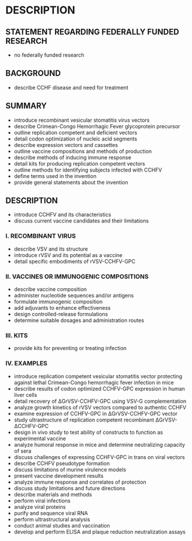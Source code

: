 # DESCRIPTION

## STATEMENT REGARDING FEDERALLY FUNDED RESEARCH

- no federally funded research

## BACKGROUND

- describe CCHF disease and need for treatment

## SUMMARY

- introduce recombinant vesicular stomatitis virus vectors
- describe Crimean-Congo Hemorrhagic Fever glycoprotein precursor
- outline replication competent and deficient vectors
- detail codon optimization of nucleic acid segments
- describe expression vectors and cassettes
- outline vaccine compositions and methods of production
- describe methods of inducing immune response
- detail kits for producing replication competent vectors
- outline methods for identifying subjects infected with CCHFV
- define terms used in the invention
- provide general statements about the invention

## DESCRIPTION

- introduce CCHFV and its characteristics
- discuss current vaccine candidates and their limitations

### I. RECOMBINANT VIRUS

- describe VSV and its structure
- introduce rVSV and its potential as a vaccine
- detail specific embodiments of rVSV-CCHFV-GPC

### II. VACCINES OR IMMUNOGENIC COMPOSITIONS

- describe vaccine composition
- administer nucleotide sequences and/or antigens
- formulate immunogenic composition
- add adjuvants to enhance effectiveness
- design controlled-release formulations
- determine suitable dosages and administration routes

### III. KITS

- provide kits for preventing or treating infection

### IV. EXAMPLES

- introduce replication competent vesicular stomatitis vector protecting against lethal Crimean-Congo hemorrhagic fever infection in mice
- describe results of codon optimized CCHFV-GPC expression in human liver cells
- detail recovery of ΔGrVSV-CCHFV-GPC using VSV-G complementation
- analyze growth kinetics of rVSV vectors compared to authentic CCHFV
- examine expression of CCHFV-GPC in ΔGrVSV-CCHFV-GPC vector
- study ultrastructure of replication competent recombinant ΔGrVSV-ΔCCHFV-GPC
- design in vivo study to test ability of constructs to function as experimental vaccine
- analyze humoral response in mice and determine neutralizing capacity of sera
- discuss challenges of expressing CCHFV-GPC in trans on viral vectors
- describe CCHFV pseudotype formation
- discuss limitations of murine virulence models
- present vaccine development results
- analyze immune response and correlates of protection
- discuss study limitations and future directions
- describe materials and methods
- perform viral infections
- analyze viral proteins
- purify and sequence viral RNA
- perform ultrastructural analysis
- conduct animal studies and vaccination
- develop and perform ELISA and plaque reduction neutralization assays

